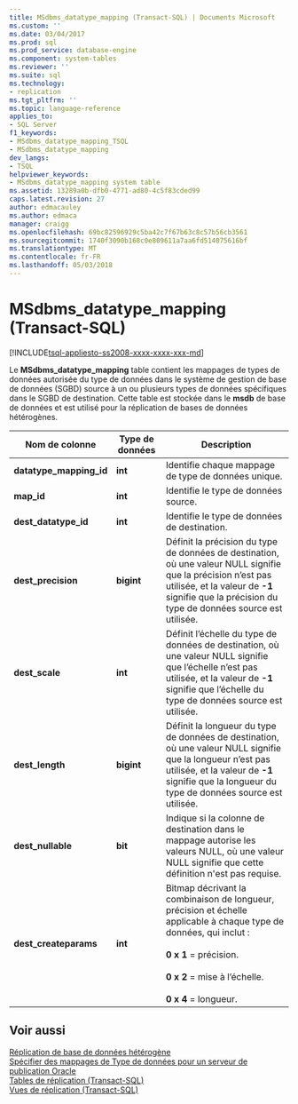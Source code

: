 ```yaml
---
title: MSdbms_datatype_mapping (Transact-SQL) | Documents Microsoft
ms.custom: ''
ms.date: 03/04/2017
ms.prod: sql
ms.prod_service: database-engine
ms.component: system-tables
ms.reviewer: ''
ms.suite: sql
ms.technology:
- replication
ms.tgt_pltfrm: ''
ms.topic: language-reference
applies_to:
- SQL Server
f1_keywords:
- MSdbms_datatype_mapping_TSQL
- MSdbms_datatype_mapping
dev_langs:
- TSQL
helpviewer_keywords:
- MSdbms_datatype_mapping system table
ms.assetid: 13289a0b-dfb0-4771-ad80-4c5f83cded99
caps.latest.revision: 27
author: edmacauley
ms.author: edmaca
manager: craigg
ms.openlocfilehash: 69bc82596929c5ba42c7f67b63c8c57b56cb3561
ms.sourcegitcommit: 1740f3090b168c0e809611a7aa6fd514075616bf
ms.translationtype: MT
ms.contentlocale: fr-FR
ms.lasthandoff: 05/03/2018
---
```

# <a name="msdbmsdatatypemapping-transact-sql"></a>MSdbms_datatype_mapping (Transact-SQL)
[!INCLUDE[tsql-appliesto-ss2008-xxxx-xxxx-xxx-md](../../includes/tsql-appliesto-ss2008-xxxx-xxxx-xxx-md.md)]

  Le **MSdbms_datatype_mapping** table contient les mappages de types de données autorisée du type de données dans le système de gestion de base de données (SGBD) source à un ou plusieurs types de données spécifiques dans le SGBD de destination. Cette table est stockée dans le **msdb** de base de données et est utilisé pour la réplication de bases de données hétérogènes.  
  
|Nom de colonne|Type de données| Description|  
|-----------------|---------------|-----------------|  
|**datatype_mapping_id**|**int**|Identifie chaque mappage de type de données unique.|  
|**map_id**|**int**|Identifie le type de données source.|  
|**dest_datatype_id**|**int**|Identifie le type de données de destination.|  
|**dest_precision**|**bigint**|Définit la précision du type de données de destination, où une valeur NULL signifie que la précision n’est pas utilisée, et la valeur de **-1** signifie que la précision du type de données source est utilisée.|  
|**dest_scale**|**int**|Définit l’échelle du type de données de destination, où une valeur NULL signifie que l’échelle n’est pas utilisée, et la valeur de **-1** signifie que l’échelle du type de données source est utilisée.|  
|**dest_length**|**bigint**|Définit la longueur du type de données de destination, où une valeur NULL signifie que la longueur n’est pas utilisée, et la valeur de **-1** signifie que la longueur du type de données source est utilisée.|  
|**dest_nullable**|**bit**|Indique si la colonne de destination dans le mappage autorise les valeurs NULL, où une valeur NULL signifie que cette définition n'est pas requise.|  
|**dest_createparams**|**int**|Bitmap décrivant la combinaison de longueur, précision et échelle applicable à chaque type de données, qui inclut :<br /><br /> **0 x 1** = précision.<br /><br /> **0 x 2** = mise à l’échelle.<br /><br /> **0 x 4** = longueur.|  
  
## <a name="see-also"></a>Voir aussi  
 [Réplication de base de données hétérogène](../../relational-databases/replication/non-sql/heterogeneous-database-replication.md)   
 [Spécifier des mappages de Type de données pour un serveur de publication Oracle](../../relational-databases/replication/publish/specify-data-type-mappings-for-an-oracle-publisher.md)   
 [Tables de réplication &#40;Transact-SQL&#41;](../../relational-databases/system-tables/replication-tables-transact-sql.md)   
 [Vues de réplication &#40;Transact-SQL&#41;](../../relational-databases/system-views/replication-views-transact-sql.md)  
  
  
